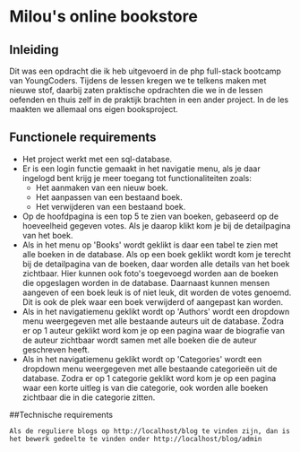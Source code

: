 # Milou's online bookstore
## Inleiding
Dit was een opdracht die ik heb uitgevoerd in de php full-stack bootcamp van YoungCoders. Tijdens de lessen kregen we te telkens maken met nieuwe stof, daarbij zaten praktische opdrachten die we in de lessen oefenden en thuis zelf in de praktijk brachten in een ander project. In de les maakten we allemaal ons eigen booksproject.
## Functionele requirements
- Het project werkt met een sql-database.
- Er is een login functie gemaakt in het navigatie menu, als je daar ingelogd bent krijg je meer toegang tot functionaliteiten zoals:
  * Het aanmaken van een nieuw boek.
  * Het aanpassen van een bestaand boek.
  * Het verwijderen van een bestaand boek.
- Op de hoofdpagina is een top 5 te zien van boeken, gebaseerd op de hoeveelheid gegeven votes. 
Als je daarop klikt kom je bij de detailpagina van het boek.
- Als in het menu op 'Books' wordt geklikt is daar een tabel te zien met alle boeken in de database. 
Als op een boek geklikt wordt kom je terecht bij de detailpagina van de boeken, daar worden alle details van het boek zichtbaar.
Hier kunnen ook foto's toegevoegd worden aan de boeken die opgeslagen worden in de database.
Daarnaast kunnen mensen aangeven of een boek leuk is of niet leuk, dit worden de votes genoemd. 
Dit is ook de plek waar een boek verwijderd of aangepast kan worden.
- Als in het navigatiemenu geklikt wordt op 'Authors' wordt een dropdown menu weergegeven met alle bestaande auteurs uit de database. 
Zodra er op 1 auteur geklikt word kom je op een pagina waar de biografie van de auteur zichtbaar wordt samen met alle boeken die de auteur geschreven heeft.
- Als in het navigatiemenu geklikt wordt op 'Categories' wordt een dropdown menu weergegeven met alle bestaande categorieën uit de database. 
Zodra er op 1 categorie geklikt word kom je op een pagina waar een korte uitleg is van die categorie, ook worden alle boeken zichtbaar die in die categorie zitten.

##Technische requirements





	Als de reguliere blogs op http://localhost/blog te vinden zijn, dan is het bewerk gedeelte te vinden onder http://localhost/blog/admin